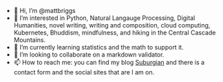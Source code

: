 - 👋 Hi, I’m @mattbriggs
- 👀 I’m interested in Python, Natural Langauge Processing, Digital Humanities, novel writing, writing and composition, cloud computing, Kubernetes, Bhuddism, mindfulness, and hiking in the Central Cascade Mountains.
- 🌱 I’m currently learning statistics and the math to support it.
- 💞️ I’m looking to collaborate on a markdown validator.
- 📫 How to reach me: you can find my blog [Suburgian](http://www.suburgian.com/about/) and there is a contact form and the social sites that are I am on.

<!---
mattbriggs/mattbriggs is a ✨ special ✨ repository because its `README.md` (this file) appears on your GitHub profile.
You can click the Preview link to take a look at your changes.
--->
